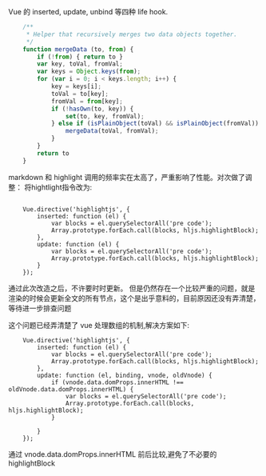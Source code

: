 
Vue 的 inserted, update, unbind 等四种 life hook.

``` javascript
    /**
     * Helper that recursively merges two data objects together.
     */
    function mergeData (to, from) {
        if (!from) { return to }
        var key, toVal, fromVal;
        var keys = Object.keys(from);
        for (var i = 0; i < keys.length; i++) {
            key = keys[i];
            toVal = to[key];
            fromVal = from[key];
            if (!hasOwn(to, key)) {
                set(to, key, fromVal);
            } else if (isPlainObject(toVal) && isPlainObject(fromVal)) {
                mergeData(toVal, fromVal);
            }
        }
        return to
    }

```




markdown 和 highlight 调用的频率实在太高了，严重影响了性能。对次做了调整：
将hightlight指令改为:

```

    Vue.directive('highlightjs', {
        inserted: function (el) {
            var blocks = el.querySelectorAll('pre code');
            Array.prototype.forEach.call(blocks, hljs.highlightBlock);
        },
        update: function (el) {
            var blocks = el.querySelectorAll('pre code');
            Array.prototype.forEach.call(blocks, hljs.highlightBlock);
        }
    });
```

通过此次改造之后，不许要时时更新。 但是仍然存在一个比较严重的问题，就是渲染的时候会更新全文的所有节点，这个是出乎意料的，目前原因还没有弄清楚，等待进一步排查问题

这个问题已经弄清楚了 vue 处理数组的机制,解决方案如下:

```
    Vue.directive('highlightjs', {
        inserted: function (el) {
            var blocks = el.querySelectorAll('pre code');
            Array.prototype.forEach.call(blocks, hljs.highlightBlock);
        },
        update: function (el, binding, vnode, oldVnode) {
            if (vnode.data.domProps.innerHTML !== oldVnode.data.domProps.innerHTML) {
                var blocks = el.querySelectorAll('pre code');
                Array.prototype.forEach.call(blocks, hljs.highlightBlock);
            }

        }
    });

```

通过 vnode.data.domProps.innerHTML 前后比较,避免了不必要的highlightBlock



